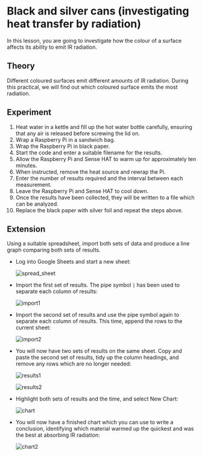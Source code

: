 # Black and silver cans (investigating heat transfer by radiation)

In this lesson, you are going to investigate how the colour of a surface affects its ability to emit IR radiation.

## Theory 

Different coloured surfaces emit different amounts of IR radiation. During this practical, we will find out which coloured surface emits the most radiation.

## Experiment  

1. Heat water in a kettle and fill up the hot water bottle carefully, ensuring that any air is released before screwing the lid on.
1. Wrap a Raspberry Pi in a sandwich bag.
1. Wrap the Raspberry Pi in black paper.
1. Start the code and enter a suitable filename for the results.
1. Allow the Raspberry Pi and Sense HAT to warm up for approximately ten minutes.
1. When instructed, remove the heat source and rewrap the Pi.
1. Enter the number of results required and the interval between each measurement.
1. Leave the Raspberry Pi and Sense HAT to cool down.
1. Once the results have been collected, they will be written to a file which can be analyzed.
1. Replace the black paper with silver foil and repeat the steps above.

## Extension

Using a suitable spreadsheet, import both sets of data and produce a line graph comparing both sets of results.  

- Log into Google Sheets and start a new sheet:

  ![spread_sheet](images/spread_sheet.png)

- Import the first set of results. The pipe symbol `|` has been used to separate each column of results:

  ![import1](images/import.png)

- Import the second set of results and use the pipe symbol again to separate each column of results. This time, append the rows to the current sheet:

  ![import2](images/import2.png)

- You will now have two sets of results on the same sheet. Copy and paste the second set of results, tidy up the column headings, and remove any rows which are no longer needed:

  ![results1](images/results.png)
  
  ![results2](images/new_results.png)

- Highlight both sets of results and the time, and select New Chart:

  ![chart](images/chart.png)

- You will now have a finished chart which you can use to write a conclusion, identifying which material warmed up the quickest and was the best at absorbing IR radiation:

  ![chart2](images/final_graph.png)


